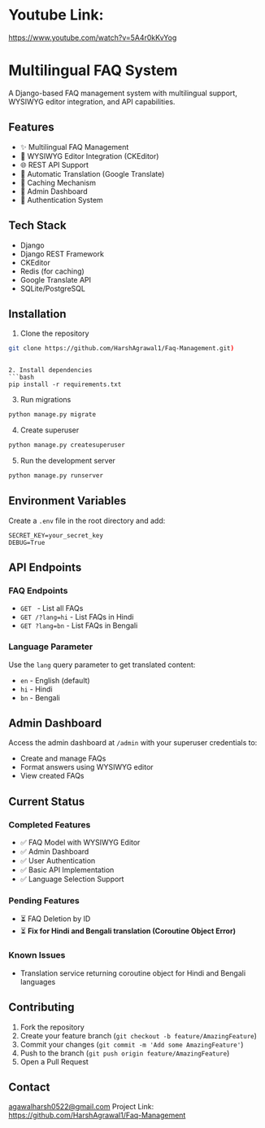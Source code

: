 # Youtube Link: 
https://www.youtube.com/watch?v=5A4r0kKvYog

# Multilingual FAQ System

A Django-based FAQ management system with multilingual support, WYSIWYG editor integration, and API capabilities.

## Features

- ✨ Multilingual FAQ Management
- 📝 WYSIWYG Editor Integration (CKEditor)
- 🌐 REST API Support
- 🔄 Automatic Translation (Google Translate)
- 💾 Caching Mechanism
- 👤 Admin Dashboard
- 🔐 Authentication System

## Tech Stack

- Django
- Django REST Framework
- CKEditor
- Redis (for caching)
- Google Translate API
- SQLite/PostgreSQL

## Installation

1. Clone the repository
```bash
git clone https://github.com/HarshAgrawal1/Faq-Management.git)
```


```

2. Install dependencies
```bash
pip install -r requirements.txt
```

3. Run migrations
```bash
python manage.py migrate
```

4. Create superuser
```bash
python manage.py createsuperuser
```

5. Run the development server
```bash
python manage.py runserver
```

## Environment Variables

Create a `.env` file in the root directory and add:

```
SECRET_KEY=your_secret_key
DEBUG=True
```

## API Endpoints

### FAQ Endpoints

- `GET ` - List all FAQs
- `GET /?lang=hi` - List FAQs in Hindi
- `GET ?lang=bn` - List FAQs in Bengali


### Language Parameter

Use the `lang` query parameter to get translated content:
- `en` - English (default)
- `hi` - Hindi
- `bn` - Bengali

## Admin Dashboard

Access the admin dashboard at `/admin` with your superuser credentials to:
- Create and manage FAQs
- Format answers using WYSIWYG editor
- View created FAQs

## Current Status

### Completed Features
- ✅ FAQ Model with WYSIWYG Editor
- ✅ Admin Dashboard
- ✅ User Authentication
- ✅ Basic API Implementation
- ✅ Language Selection Support

### Pending Features
- ⏳ FAQ Deletion by ID
- ⏳ **Fix for Hindi and Bengali translation (Coroutine Object Error)**

### Known Issues
- Translation service returning coroutine object for Hindi and Bengali languages

## Contributing

1. Fork the repository
2. Create your feature branch (`git checkout -b feature/AmazingFeature`)
3. Commit your changes (`git commit -m 'Add some AmazingFeature'`)
4. Push to the branch (`git push origin feature/AmazingFeature`)
5. Open a Pull Request





## Contact

agawalharsh0522@gmail.com
Project Link: https://github.com/HarshAgrawal1/Faq-Management
